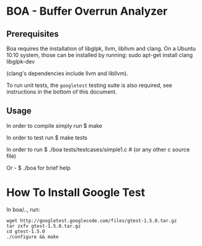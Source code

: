BOA - Buffer Overrun Analyzer
=============================

Prerequisites
-------------

Boa requires the installation of libglpk, llvm, libllvm and clang.
On a Ubuntu 10.10 system, those can be installed by running:
    sudo apt-get install clang libglpk-dev

(clang's dependencies include llvm and libllvm).

To run unit tests, the `googletest` testing suite is also required,
see instructions in the bottom of this document.

Usage
-----

In order to compile simply run
    $ make

In order to test run
    $ make tests

In order to run
    $ ./boa tests/testcases/simple1.c  # (or any other c source file)

Or -
    $ ./boa
for brief help

How To Install Google Test
==========================

In boa/.., run:

    wget http://googletest.googlecode.com/files/gtest-1.5.0.tar.gz
    tar zxfv gtest-1.5.0.tar.gz
    cd gtest-1.5.0
    ./configure && make

